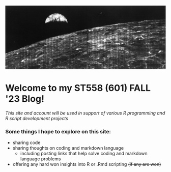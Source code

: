 ![](/First_View_of_Earth_from_Moon.jpg)

# Welcome to my ST558 (601) FALL '23 Blog!  
*This site and account will be used in support of various R programming and R script development projects*

### Some things I hope to explore on this site:
* sharing code
* sharing thoughts on coding and markdown language
   + including posting links that help solve coding and markdown language problems
* offering any hard won insights into R or .Rmd scripting ~~(if any are won)~~

